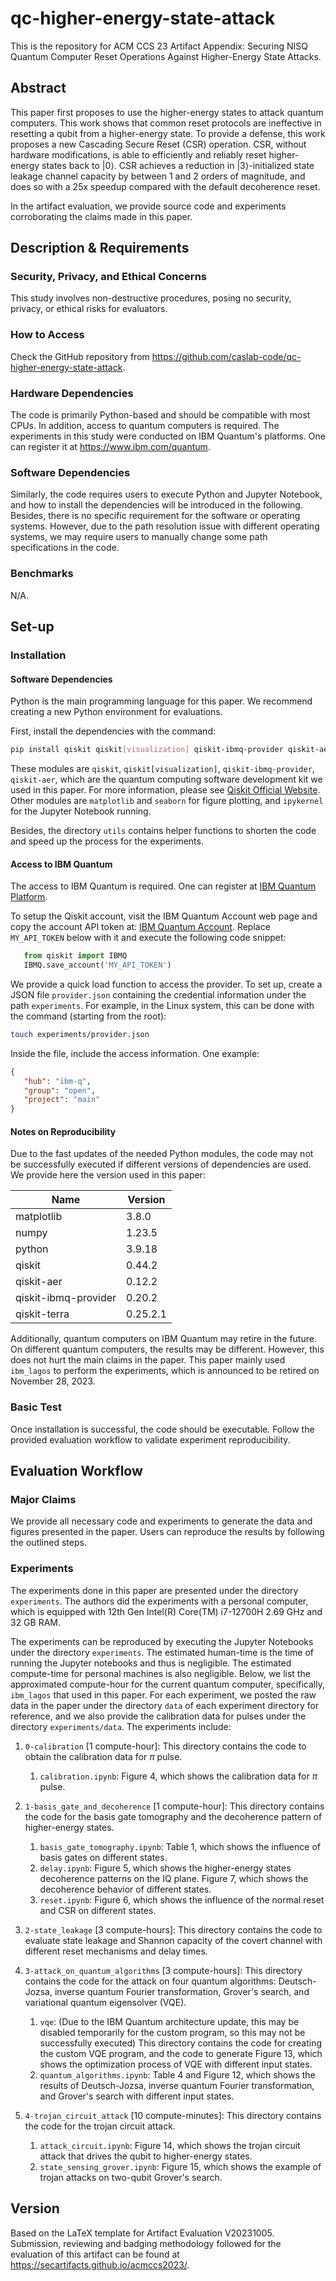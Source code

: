 # qc-higher-energy-state-attack

This is the repository for ACM CCS 23 Artifact Appendix: Securing NISQ Quantum Computer Reset Operations Against
Higher-Energy State Attacks.

## Abstract

This paper first proposes to use the higher-energy states to attack quantum computers. This work shows that common reset protocols are ineffective in resetting a qubit from a higher-energy
state. To provide a defense, this work proposes a new Cascading Secure Reset (CSR) operation. CSR, without hardware modifications, is able to efficiently and reliably reset higher-energy states back to
|0⟩. CSR achieves a reduction in |3⟩-initialized state leakage channel capacity by between 1 and 2 orders of magnitude, and does so with a 25x speedup compared with the default decoherence reset.

In the artifact evaluation, we provide source code and experiments corroborating the claims made in this paper.

## Description & Requirements

### Security, Privacy, and Ethical Concerns

This study involves non-destructive procedures, posing no security, privacy, or ethical risks for evaluators.

### How to Access

Check the GitHub repository from https://github.com/caslab-code/qc-higher-energy-state-attack.

### Hardware Dependencies

The code is primarily Python-based and should be compatible with most CPUs. In addition, access to quantum computers is required. The experiments in this study were conducted on IBM Quantum's platforms. One can register it at https://www.ibm.com/quantum.

### Software Dependencies

Similarly, the code requires users to execute Python and Jupyter Notebook, and how to install the dependencies will be introduced in the following. Besides, there is no specific requirement for the software or operating systems. However, due to the path resolution issue with different operating systems, we may require users to manually change some path specifications in the code.

### Benchmarks

N/A.


## Set-up

### Installation

#### Software Dependencies

Python is the main programming language for this paper. We recommend creating a new Python environment for evaluations.

First, install the dependencies with the command:

```bash
pip install qiskit qiskit[visualization] qiskit-ibmq-provider qiskit-aer matplotlib ipykernel
```
These modules are `qiskit`, `qiskit[visualization]`, `qiskit-ibmq-provider`, `qiskit-aer`, which are the quantum computing software development kit we used in this paper. For more information, please see [Qiskit Official Website](https://qiskit.org/). Other modules are `matplotlib` and `seaborn` for figure plotting, and `ipykernel` for the Jupyter Notebook running.

Besides, the directory `utils` contains helper functions to shorten the code and speed up the process for the experiments.


#### Access to IBM Quantum

The access to IBM Quantum is required. One can register at [IBM Quantum Platform](https://quantum-computing.ibm.com/).

To setup the Qiskit account, visit the IBM Quantum Account web page and copy the account API token at: [IBM Quantum Account](https://quantum-computing.ibm.com/account). Replace `MY_API_TOKEN` below with it and execute the following code snippet:
```python
   from qiskit import IBMQ
   IBMQ.save_account('MY_API_TOKEN')
```

We provide a quick load function to access the provider. To set up, create a JSON file `provider.json` containing the credential information under the path `experiments`. For example, in the Linux system, this can be done with the command (starting from the root):
```bash
touch experiments/provider.json
```

Inside the file, include the access information. One example:
```json
{
   "hub": "ibm-q", 
   "group": "open", 
   "project": "main"
}
```

#### Notes on Reproducibility

Due to the fast updates of the needed Python modules, the code may not be successfully executed if different versions of dependencies are used. We provide here the version used in this paper:


| Name      | Version |
| ----------- | ----------- |
matplotlib   |             3.8.0
numpy        |             1.23.5
python        |            3.9.18
qiskit         |           0.44.2
qiskit-aer      |          0.12.2
qiskit-ibmq-provider  |    0.20.2
qiskit-terra          |    0.25.2.1

Additionally, quantum computers on IBM Quantum may retire in the future. On different quantum computers, the results may be different. However, this does not hurt the main claims in the paper. This paper mainly used `ibm_lagos` to perform the experiments, which is announced to be retired on November 28, 2023.

### Basic Test

Once installation is successful, the code should be executable. Follow the provided evaluation workflow to validate experiment reproducibility.


## Evaluation Workflow

### Major Claims

We provide all necessary code and experiments to generate the data and figures presented in the paper. Users can reproduce the results by following the outlined steps.

### Experiments

The experiments done in this paper are presented under the directory `experiments`. The authors did the experiments with a personal computer, which is equipped with 12th Gen Intel(R) Core(TM) i7-12700H 2.69 GHz and 32 GB RAM.

The experiments can be reproduced by executing the Jupyter Notebooks under the directory `experiments`. The estimated human-time is the time of running the Jupyter notebooks and thus is negligible. The estimated compute-time for personal machines is also negligible. Below, we list the approximated compute-hour for the current quantum computer, specifically, `ibm_lagos` that used in this paper. For each experiment, we posted the raw data in the paper under the directory `data` of each experiment directory for reference, and we also provide the calibration data for pulses under the directory `experiments/data`. The experiments include:

1. `0-calibration` [1 compute-hour]:
    This directory contains the code to obtain the calibration data for $\pi$ pulse.
   1. `calibration.ipynb`: Figure 4, which shows the calibration data for $\pi$ pulse.

2. `1-basis_gate_and_decoherence` [1 compute-hour]: This directory contains the code for the basis gate tomography and the decoherence pattern of higher-energy states.
   1. `basis_gate_tomography.ipynb`: Table 1, which shows the influence of basis gates on different states.
   2. `delay.ipynb`: Figure 5, which shows the higher-energy states decoherence patterns on the IQ plane. Figure 7, which shows the decoherence behavior of different states.
   3. `reset.ipynb`: Figure 6, which shows the influence of the normal reset and CSR on different states.

3. `2-state_leakage` [3 compute-hours]: This directory contains the code to evaluate state leakage and Shannon capacity of the covert channel with different reset mechanisms and delay times.

4. `3-attack_on_quantum_algorithms` [3 compute-hours]: This directory contains the code for the attack on four quantum algorithms: Deutsch-Jozsa, inverse quantum Fourier transformation, Grover's search, and variational quantum eigensolver (VQE).
   1. `vqe`: (Due to the IBM Quantum architecture update, this may be disabled temporarily for the custom program, so this may not be successfully executed) This directory contains the code for creating the custom VQE program, and the code to generate Figure 13, which shows the optimization process of VQE with different input states.
   2. `quantum_algorithms.ipynb`: Table 4 and Figure 12, which shows the results of Deutsch-Jozsa, inverse quantum Fourier transformation, and Grover's search with different input states.

5. `4-trojan_circuit_attack` [10 compute-minutes]: This directory contains the code for the trojan circuit attack.
   1. `attack_circuit.ipynb`: Figure 14, which shows the trojan circuit attack that drives the qubit to higher-energy states.
   2. `state_sensing_grover.ipynb`: Figure 15, which shows the example of trojan attacks on two-qubit Grover's search.


## Version

Based on the LaTeX template for Artifact Evaluation V20231005. Submission,
reviewing and badging methodology followed for the evaluation of this artifact
can be found at https://secartifacts.github.io/acmccs2023/.